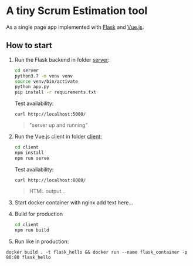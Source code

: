# A tiny Scrum Estimation tool
As a single page app implemented with [Flask](https://flask.palletsprojects.com/en/1.1.x/) and [Vue.js](https://vuejs.org).

## How to start

1. Run the Flask backend in folder [server](./server/):

    ```sh    
    cd server
    python3.7 -m venv venv
    source venv/bin/activate
    python app.py
    pip install -r requirements.txt    
    ```
   
    Test availability:  
    ```
   curl http://localhost:5000/
    ```
   > "server up and running"
   
2. Run the Vue.js client in folder [client](./client/):

    ```sh
    cd client
    npm install
    npm run serve
    ```
 
   Test availability:
    ```
   curl http://localhost:8080/
    ```
   
   > HTML output...
   

3. Start docker container with nginx 
  add text here...
   
4. Build for production
    ```sh
    cd client    
    npm run build
    ```
5. Run like in production:
```
docker build . -t flask_hello && docker run --name flask_container -p 80:80 flask_hello
```